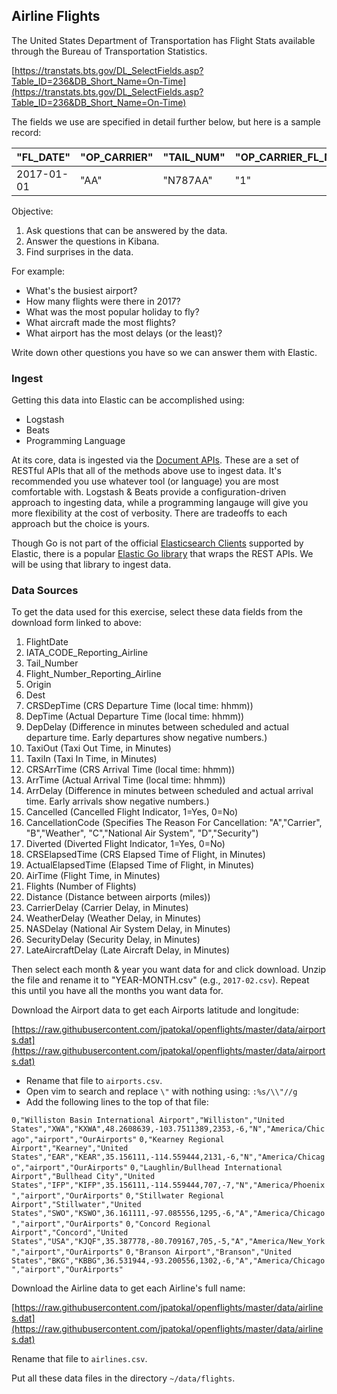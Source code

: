## Airline Flights

The United States Department of Transportation has Flight Stats available through the Bureau of Transportation Statistics.

[https://transtats.bts.gov/DL_SelectFields.asp?Table_ID=236&DB_Short_Name=On-Time](https://transtats.bts.gov/DL_SelectFields.asp?Table_ID=236&DB_Short_Name=On-Time)

The fields we use are specified in detail further below, but here is a sample record:

|"FL\_DATE"|"OP\_CARRIER"|"TAIL\_NUM"|"OP\_CARRIER\_FL\_NUM"|"ORIGIN"|"DEST"|"CRS\_DEP\_TIME"|"DEP\_TIME"|"DEP\_DELAY"|"TAXI\_OUT"|"TAXI\_IN"|"CRS\_ARR\_TIME"|"ARR\_TIME"|"ARR\_DELAY"|"CANCELLED"|"CANCELLATION\_CODE"|"DIVERTED"|"CRS\_ELAPSED\_TIME"|"ACTUAL\_ELAPSED\_TIME"|"AIR\_TIME"|"FLIGHTS"|"DISTANCE"|"CARRIER\_DELAY"|"WEATHER\_DELAY"|"NAS\_DELAY"|"SECURITY\_DELAY"|"LATE\_AIRCRAFT\_DELAY"|
|---|---|---|---|---|---|---|---|---|---|---|---|---|---|---|---|---|---|---|---|---|---|---|---|---|---|---|
|2017-01-01|"AA"|"N787AA"|"1"|"JFK"|"LAX"|"0800"|"0831"|31.00|25.00|26.00|"1142"|"1209"|27.00|0.00|""|0.00|402.00|398.00|347.00|1.00|2475.00|27.00|0.00|0.00|0.00|0.00|

Objective:

1. Ask questions that can be answered by the data.
2. Answer the questions in Kibana.
3. Find surprises in the data.

For example:

* What's the busiest airport?
* How many flights were there in 2017?
* What was the most popular holiday to fly?
* What aircraft made the most flights?
* What airport has the most delays (or the least)?

Write down other questions you have so we can answer them with Elastic.

### Ingest

Getting this data into Elastic can be accomplished using:

* Logstash
* Beats
* Programming Language

At its core, data is ingested via the [Document APIs](https://www.elastic.co/guide/en/elasticsearch/reference/current/docs.html).  These are a set of RESTful APIs that all of the methods above use to ingest data.  It's recommended you use whatever tool (or language) you are most comfortable with.  Logstash & Beats provide a configuration-driven approach to ingesting data, while a programming langauge will give you more flexibility at the cost of verbosity.  There are tradeoffs to each approach but the choice is yours.

Though Go is not part of the official [Elasticsearch Clients](https://www.elastic.co/guide/en/elasticsearch/client/index.html) supported by Elastic, there is a popular [Elastic Go library](https://github.com/olivere/elastic) that wraps the REST APIs.  We will be using that library to ingest data.

### Data Sources

To get the data used for this exercise, select these data fields from the download form linked to above:

1. FlightDate
1. IATA_CODE_Reporting_Airline
1. Tail_Number
1. Flight_Number_Reporting_Airline
1. Origin
1. Dest
1. CRSDepTime (CRS Departure Time (local time: hhmm))  
1. DepTime (Actual Departure Time (local time: hhmm))
1. DepDelay (Difference in minutes between scheduled and actual departure time. Early departures show negative numbers.)
1. TaxiOut (Taxi Out Time, in Minutes)
1. TaxiIn (Taxi In Time, in Minutes)
1. CRSArrTime (CRS Arrival Time (local time: hhmm))
1. ArrTime (Actual Arrival Time (local time: hhmm))
1. ArrDelay (Difference in minutes between scheduled and actual arrival time. Early arrivals show negative numbers.)
1. Cancelled (Cancelled Flight Indicator, 1=Yes, 0=No)
1. CancellationCode (Specifies The Reason For Cancellation: "A","Carrier", "B","Weather", "C","National Air System", "D","Security")
1. Diverted (Diverted Flight Indicator, 1=Yes, 0=No)
1. CRSElapsedTime (CRS Elapsed Time of Flight, in Minutes)
1. ActualElapsedTime (Elapsed Time of Flight, in Minutes)
1. AirTime (Flight Time, in Minutes)
1. Flights (Number of Flights)
1. Distance (Distance between airports (miles))
1. CarrierDelay (Carrier Delay, in Minutes)
1. WeatherDelay (Weather Delay, in Minutes)
1. NASDelay (National Air System Delay, in Minutes)
1. SecurityDelay (Security Delay, in Minutes)
1. LateAircraftDelay (Late Aircraft Delay, in Minutes)

Then select each month & year you want data for and click download.  Unzip the file and rename it to "YEAR-MONTH.csv" (e.g., `2017-02.csv`).  Repeat this until you have all the months you want data for.

Download the Airport data to get each Airports latitude and longitude:

[https://raw.githubusercontent.com/jpatokal/openflights/master/data/airports.dat](https://raw.githubusercontent.com/jpatokal/openflights/master/data/airports.dat)

* Rename that file to `airports.csv`.
* Open vim to search and replace `\"` with nothing using: `:%s/\\"//g`
* Add the following lines to the top of that file:

`0,"Williston Basin International Airport","Williston","United States","XWA","KXWA",48.2608639,-103.7511389,2353,-6,"N","America/Chicago","airport","OurAirports"`
`0,"Kearney Regional Airport","Kearney","United States","EAR","KEAR",35.156111,-114.559444,2131,-6,"N","America/Chicago","airport","OurAirports"`
`0,"Laughlin/Bullhead International Airport","Bullhead City","United States","IFP","KIFP",35.156111,-114.559444,707,-7,"N","America/Phoenix","airport","OurAirports"`
`0,"Stillwater Regional Airport","Stillwater","United States","SWO","KSWO",36.161111,-97.085556,1295,-6,"A","America/Chicago","airport","OurAirports"`
`0,"Concord Regional Airport","Concord","United States","USA","KJQF",35.387778,-80.709167,705,-5,"A","America/New_York","airport","OurAirports"`
`0,"Branson Airport","Branson","United States","BKG","KBBG",36.531944,-93.200556,1302,-6,"A","America/Chicago","airport","OurAirports"`

Download the Airline data to get each Airline's full name:

[https://raw.githubusercontent.com/jpatokal/openflights/master/data/airlines.dat](https://raw.githubusercontent.com/jpatokal/openflights/master/data/airlines.dat)

Rename that file to `airlines.csv`.

Put all these data files in the directory `~/data/flights`.

